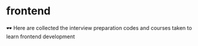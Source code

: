 # frontend
:dark_sunglasses: Here are collected the interview preparation codes and courses taken to learn frontend development
